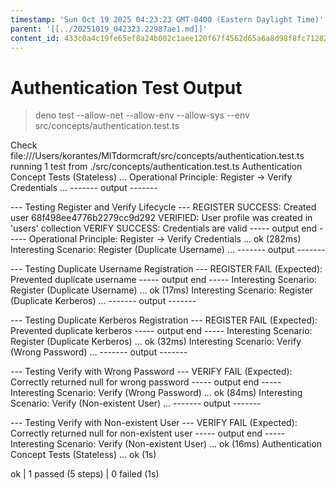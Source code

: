 ```yaml
---
timestamp: 'Sun Oct 19 2025 04:23:23 GMT-0400 (Eastern Daylight Time)'
parent: '[[../20251019_042323.22987ae1.md]]'
content_id: 433c0a4c19fe65ef8a24b002c1aee120f67f4562d65a6a8d98f8fc712823c9b8
---
```


# Authentication Test Output

> deno test --allow-net --allow-env --allow-sys --env src/concepts/authentication.test.ts

Check file:///Users/korantes/MITdormcraft/src/concepts/authentication.test.ts
running 1 test from ./src/concepts/authentication.test.ts
Authentication Concept Tests (Stateless) ...
Operational Principle: Register -> Verify Credentials ...
\------- output -------

\--- Testing Register and Verify Lifecycle ---
REGISTER SUCCESS: Created user 68f498ee4776b2279cc9d292
VERIFIED: User profile was created in 'users' collection
VERIFY SUCCESS: Credentials are valid
\----- output end -----
Operational Principle: Register -> Verify Credentials ... ok (282ms)
Interesting Scenario: Register (Duplicate Username) ...
\------- output -------

\--- Testing Duplicate Username Registration ---
REGISTER FAIL (Expected): Prevented duplicate username
\----- output end -----
Interesting Scenario: Register (Duplicate Username) ... ok (17ms)
Interesting Scenario: Register (Duplicate Kerberos) ...
\------- output -------

\--- Testing Duplicate Kerberos Registration ---
REGISTER FAIL (Expected): Prevented duplicate kerberos
\----- output end -----
Interesting Scenario: Register (Duplicate Kerberos) ... ok (32ms)
Interesting Scenario: Verify (Wrong Password) ...
\------- output -------

\--- Testing Verify with Wrong Password ---
VERIFY FAIL (Expected): Correctly returned null for wrong password
\----- output end -----
Interesting Scenario: Verify (Wrong Password) ... ok (84ms)
Interesting Scenario: Verify (Non-existent User) ...
\------- output -------

\--- Testing Verify with Non-existent User ---
VERIFY FAIL (Expected): Correctly returned null for non-existent user
\----- output end -----
Interesting Scenario: Verify (Non-existent User) ... ok (16ms)
Authentication Concept Tests (Stateless) ... ok (1s)

ok | 1 passed (5 steps) | 0 failed (1s)
